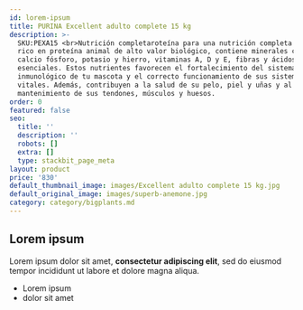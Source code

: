 ```yaml
---
id: lorem-ipsum
title: PURINA Excellent adulto complete 15 kg
description: >-
  SKU:PEXA15 <br>Nutrición completaroteína para una nutrición completa Alimento
  rico en proteína animal de alto valor biológico, contiene minerales como
  calcio fósforo, potasio y hierro, vitaminas A, D y E, fibras y ácidos grasos
  esenciales. Estos nutrientes favorecen el fortalecimiento del sistema
  inmunológico de tu mascota y el correcto funcionamiento de sus sistemas
  vitales. Además, contribuyen a la salud de su pelo, piel y uñas y al
  mantenimiento de sus tendones, músculos y huesos.
order: 0
featured: false
seo:
  title: ''
  description: ''
  robots: []
  extra: []
  type: stackbit_page_meta
layout: product
price: '830'
default_thumbnail_image: images/Excellent adulto complete 15 kg.jpg
default_original_image: images/superb-anemone.jpg
category: category/bigplants.md
---
```

## Lorem ipsum

Lorem ipsum dolor sit amet, **consectetur adipiscing elit**, sed do eiusmod tempor incididunt ut labore et dolore magna aliqua.

- Lorem ipsum
- dolor sit amet